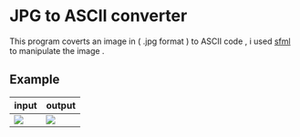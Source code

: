 # JPG to ASCII converter 
This program coverts an image in ( .jpg format ) to ASCII code , i used [sfml](https://www.sfml-dev.org/index-fr.php) to manipulate the image .

## Example
|input|output|         
|----------------|-------------------------------|
| <img src="../Demo/blender.jpg"> | <img src="../Demo/blenderascii.jpg"> | 

